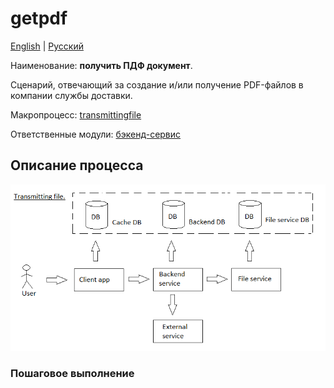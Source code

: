 # getpdf

[English](getpdf.md) | [Русский](getpdf.ru.md)

Наименование: **получить ПДФ документ**.

Сценарий, отвечающий за создание и/или получение PDF-файлов в компании службы доставки.

Макропроцесс: [transmittingfile](../../macroprocesses/transmittingfile.ru.md)

Ответственные модули: [бэкенд-сервис](../../backend/fileservice.ru.md)

## Описание процесса

![transmittingfile_overall](../../img/transmittingfile_overall.png)

### Пошаговое выполнение
